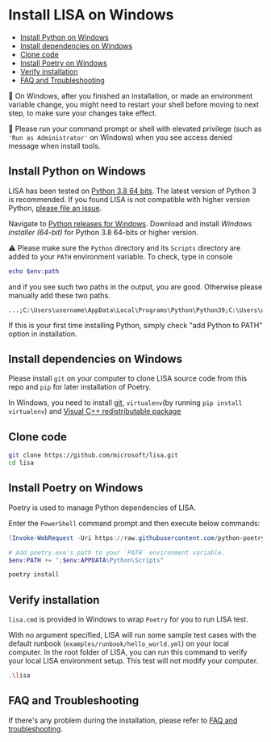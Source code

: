 # Install LISA on Windows

- [Install Python on Windows](#install-python-on-windows)
- [Install dependencies on Windows](#install-dependencies-on-windows)
- [Clone code](#clone-code)
- [Install Poetry on Windows](#install-poetry-on-windows)
- [Verify installation](#verify-installation)
- [FAQ and Troubleshooting](#faq-and-troubleshooting)

:blue_book: On Windows, after you finished an installation, or made an
environment variable change, you might need to restart your shell before moving
to next step, to make sure your changes take effect.

:blue_book: Please run your command prompt or shell with elevated privilege
(such as `'Run as Administrator'` on Windows) when you see access denied message
when install tools.

## Install Python on Windows

LISA has been tested on [Python 3.8 64 bits](https://www.python.org/). The
latest version of Python 3 is recommended. If you found LISA is not compatible
with higher version Python, [please file an
issue](https://github.com/microsoft/lisa/issues/new).

Navigate to [Python releases for
Windows](https://www.python.org/downloads/windows/). Download and install
*Windows installer (64-bit)* for Python 3.8 64-bits or higher version.

:warning: Please make sure the `Python` directory and its `Scripts` directory
are added to your `PATH` environment variable. To check, type in console

```powershell
echo $env:path
```
and if you see such two paths in the output, you are good. Otherwise please
manually add these two paths.
```powercell
...;C:\Users\username\AppData\Local\Programs\Python\Python39;C:\Users\username\AppData\Local\Programs\Python\Python39\Scripts;...
```

If this is your first time installing Python, simply check "add Python to PATH"
option in installation.

## Install dependencies on Windows

Please install `git` on your computer to clone LISA source code from this repo
and `pip` for later installation of Poetry.

In Windows, you need to install [git](https://git-scm.com/downloads),
`virtualenv`(by running ```pip install virtualenv```) and [Visual C++
redistributable package](https://aka.ms/vs/16/release/vc_redist.x64.exe)

## Clone code

```sh
git clone https://github.com/microsoft/lisa.git
cd lisa
```

## Install Poetry on Windows

Poetry is used to manage Python dependencies of LISA.

Enter the `PowerShell` command prompt and then execute below commands:

```powershell
(Invoke-WebRequest -Uri https://raw.githubusercontent.com/python-poetry/poetry/master/install-poetry.py -UseBasicParsing).Content | python -

# Add poetry.exe's path to your `PATH` environment variable.
$env:PATH += ";$env:APPDATA\Python\Scripts"

poetry install
```

## Verify installation

`lisa.cmd` is provided in Windows to wrap `Poetry` for you to run LISA test.

With no argument specified, LISA will run some sample test cases with the
default runbook (`examples/runbook/hello_world.yml`) on your local computer. In
the root folder of LISA, you can run this command to verify your local LISA
environment setup. This test will not modify your computer.

```bash
.\lisa
```

## FAQ and Troubleshooting

If there's any problem during the installation, please refer to [FAQ and
troubleshooting](troubleshooting.md).
